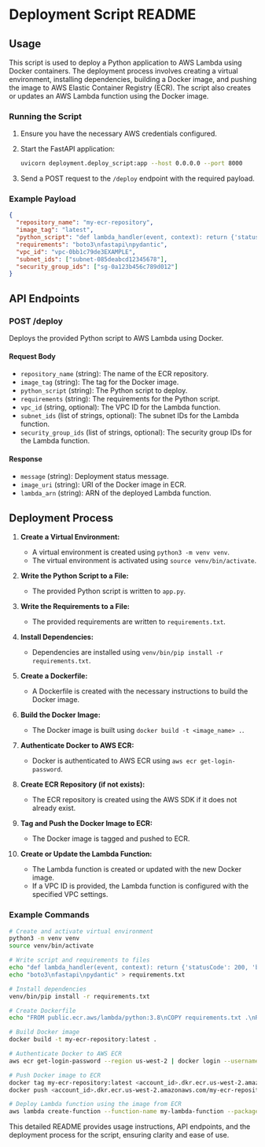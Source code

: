 # Deployment Script README

## Usage

This script is used to deploy a Python application to AWS Lambda using Docker containers. The deployment process involves creating a virtual environment, installing dependencies, building a Docker image, and pushing the image to AWS Elastic Container Registry (ECR). The script also creates or updates an AWS Lambda function using the Docker image.

### Running the Script

1. Ensure you have the necessary AWS credentials configured.
2. Start the FastAPI application:

   ```bash
   uvicorn deployment.deploy_script:app --host 0.0.0.0 --port 8000
   ```

3. Send a POST request to the `/deploy` endpoint with the required payload.

### Example Payload

```json
{
  "repository_name": "my-ecr-repository",
  "image_tag": "latest",
  "python_script": "def lambda_handler(event, context): return {'statusCode': 200, 'body': 'Hello, world!'}",
  "requirements": "boto3\nfastapi\npydantic",
  "vpc_id": "vpc-0bb1c79de3EXAMPLE",
  "subnet_ids": ["subnet-085deabcd12345678"],
  "security_group_ids": ["sg-0a123b456c789d012"]
}
```

## API Endpoints

### POST /deploy

Deploys the provided Python script to AWS Lambda using Docker.

#### Request Body

- `repository_name` (string): The name of the ECR repository.
- `image_tag` (string): The tag for the Docker image.
- `python_script` (string): The Python script to deploy.
- `requirements` (string): The requirements for the Python script.
- `vpc_id` (string, optional): The VPC ID for the Lambda function.
- `subnet_ids` (list of strings, optional): The subnet IDs for the Lambda function.
- `security_group_ids` (list of strings, optional): The security group IDs for the Lambda function.

#### Response

- `message` (string): Deployment status message.
- `image_uri` (string): URI of the Docker image in ECR.
- `lambda_arn` (string): ARN of the deployed Lambda function.

## Deployment Process

1. **Create a Virtual Environment:**
   - A virtual environment is created using `python3 -m venv venv`.
   - The virtual environment is activated using `source venv/bin/activate`.

2. **Write the Python Script to a File:**
   - The provided Python script is written to `app.py`.

3. **Write the Requirements to a File:**
   - The provided requirements are written to `requirements.txt`.

4. **Install Dependencies:**
   - Dependencies are installed using `venv/bin/pip install -r requirements.txt`.

5. **Create a Dockerfile:**
   - A Dockerfile is created with the necessary instructions to build the Docker image.

6. **Build the Docker Image:**
   - The Docker image is built using `docker build -t <image_name> .`.

7. **Authenticate Docker to AWS ECR:**
   - Docker is authenticated to AWS ECR using `aws ecr get-login-password`.

8. **Create ECR Repository (if not exists):**
   - The ECR repository is created using the AWS SDK if it does not already exist.

9. **Tag and Push the Docker Image to ECR:**
   - The Docker image is tagged and pushed to ECR.

10. **Create or Update the Lambda Function:**
    - The Lambda function is created or updated with the new Docker image.
    - If a VPC ID is provided, the Lambda function is configured with the specified VPC settings.

### Example Commands

```bash
# Create and activate virtual environment
python3 -m venv venv
source venv/bin/activate

# Write script and requirements to files
echo "def lambda_handler(event, context): return {'statusCode': 200, 'body': 'Hello, world!'}" > app.py
echo "boto3\nfastapi\npydantic" > requirements.txt

# Install dependencies
venv/bin/pip install -r requirements.txt

# Create Dockerfile
echo "FROM public.ecr.aws/lambda/python:3.8\nCOPY requirements.txt .\nRUN pip install -r requirements.txt\nCOPY app.py .\nCMD [\"app.lambda_handler\"]" > Dockerfile

# Build Docker image
docker build -t my-ecr-repository:latest .

# Authenticate Docker to AWS ECR
aws ecr get-login-password --region us-west-2 | docker login --username AWS --password-stdin <account_id>.dkr.ecr.us-west-2.amazonaws.com

# Push Docker image to ECR
docker tag my-ecr-repository:latest <account_id>.dkr.ecr.us-west-2.amazonaws.com/my-ecr-repository:latest
docker push <account_id>.dkr.ecr.us-west-2.amazonaws.com/my-ecr-repository:latest

# Deploy Lambda function using the image from ECR
aws lambda create-function --function-name my-lambda-function --package-type Image --code ImageUri=<account_id>.dkr.ecr.us-west-2.amazonaws.com/my-ecr-repository:latest --role arn:aws:iam::<account_id>:role/lambda-execution-role
```

This detailed README provides usage instructions, API endpoints, and the deployment process for the script, ensuring clarity and ease of use.